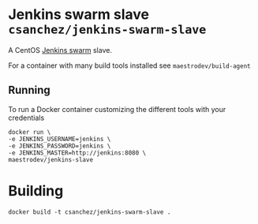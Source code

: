 # Jenkins swarm slave `csanchez/jenkins-swarm-slave`

A CentOS [Jenkins swarm](https://wiki.jenkins-ci.org/display/JENKINS/Swarm+Plugin) slave.

For a container with many build tools installed see `maestrodev/build-agent`

## Running

To run a Docker container customizing the different tools with your credentials

    docker run \
    -e JENKINS_USERNAME=jenkins \
    -e JENKINS_PASSWORD=jenkins \
    -e JENKINS_MASTER=http://jenkins:8080 \
    maestrodev/jenkins-slave

# Building

    docker build -t csanchez/jenkins-swarm-slave .

